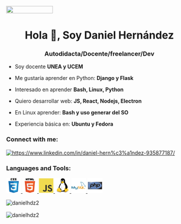 
<a href="#"><img src="https://i.postimg.cc/MXk1hFz1/thumb-1920-66956.jpg)" align="center" height="50%" width="50%" /></a>


<h1 align="center">Hola 👋, Soy Daniel Hernández</h1>
<h3 align="center">Autodidacta/Docente/freelancer/Dev</h3>

- Soy docente **UNEA y UCEM**

- Me gustaría aprender en Python: **Django y Flask**

- Interesado en aprender **Bash, Linux, Python**

- Quiero desarrollar web: **JS, React, Nodejs, Electron**

- En Linux aprender: **Bash y uso generar del SO**

- Experiencia básica en: **Ubuntu y Fedora**

<h3 align="left">Connect with me:</h3>
<p align="left">
<a href="https://linkedin.com/in/https://www.linkedin.com/in/daniel-hern%c3%a1ndez-935877187/" target="blank"><img align="center" src="https://raw.githubusercontent.com/rahuldkjain/github-profile-readme-generator/master/src/images/icons/Social/linked-in-alt.svg" alt="https://www.linkedin.com/in/daniel-hern%c3%a1ndez-935877187/" height="30" width="40" /></a>
</p>

<h3 align="left">Languages and Tools:</h3>
<p align="left"> <a href="https://www.w3schools.com/css/" target="_blank"> <img src="https://raw.githubusercontent.com/devicons/devicon/master/icons/css3/css3-original-wordmark.svg" alt="css3" width="40" height="40"/> </a> <a href="https://www.w3.org/html/" target="_blank"> <img src="https://raw.githubusercontent.com/devicons/devicon/master/icons/html5/html5-original-wordmark.svg" alt="html5" width="40" height="40"/> </a> <a href="https://developer.mozilla.org/en-US/docs/Web/JavaScript" target="_blank"> <img src="https://raw.githubusercontent.com/devicons/devicon/master/icons/javascript/javascript-original.svg" alt="javascript" width="40" height="40"/> </a> <a href="https://www.linux.org/" target="_blank"> <img src="https://raw.githubusercontent.com/devicons/devicon/master/icons/linux/linux-original.svg" alt="linux" width="40" height="40"/> </a> <a href="https://www.mysql.com/" target="_blank"> <img src="https://raw.githubusercontent.com/devicons/devicon/master/icons/mysql/mysql-original-wordmark.svg" alt="mysql" width="40" height="40"/> </a> <a href="https://www.php.net" target="_blank"> <img src="https://raw.githubusercontent.com/devicons/devicon/master/icons/php/php-original.svg" alt="php" width="40" height="40"/> </a> </p>

<p><img align="center" src="https://github-readme-stats.vercel.app/api/top-langs?username=danielhdz2&show_icons=true&locale=en&layout=compact" alt="danielhdz2" /></p>

<p><img align="center" src="https://github-readme-streak-stats.herokuapp.com/?user=danielhdz2&" alt="danielhdz2" /></p>
